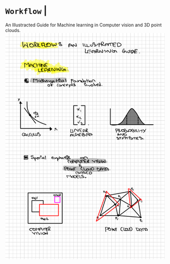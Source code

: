 # `Workflow` | 
An Illustracted Guide for Machine learning in Computer vision and 3D point clouds.
![](cover.png)
